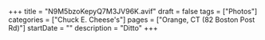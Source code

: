 +++
title = "N9M5bzoKepyQ7M3JV96K.avif"
draft = false
tags = ["Photos"]
categories = ["Chuck E. Cheese's"]
pages = ["Orange, CT (82 Boston Post Rd)"]
startDate = ""
description = "Ditto"
+++
